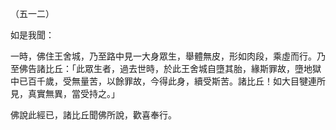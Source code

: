 （五一二）

如是我聞：

一時，佛住王舍城，乃至路中見一大身眾生，舉體無皮，形如肉段，乘虛而行。乃至佛告諸比丘：「此眾生者，過去世時，於此王舍城自墮其胎，緣斯罪故，墮地獄中已百千歲，受無量苦，以餘罪故，今得此身，續受斯苦。諸比丘！如大目犍連所見，真實無異，當受持之。」

佛說此經已，諸比丘聞佛所說，歡喜奉行。



